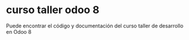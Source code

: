 curso taller odoo 8
=========================

Puede encontrar el código y documentación del curso taller de desarrollo en Odoo 8
